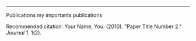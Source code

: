 ---
Publications
my importants publications


Recommended citation: Your Name, You. (2010). "Paper Title Number 2." <i>Journal 1</i>. 1(2).